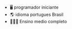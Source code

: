 - 🖥️  programador iniciante 
- 🌎  idioma portugues Brasil
- 👨🏼‍💼  Ensino medio completo

<!---
Rafaellleao/Rafaellleao is a ✨ special ✨ repository because its `README.md` (this file) appears on your GitHub profile.
You can click the Preview link to take a look at your changes.
--->
